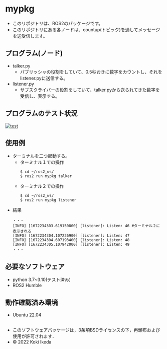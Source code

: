 # mypkg
* このリポジトリは、ROS2のパッケージです。
* このリポジトリにある各ノードは、countup(トピック)を通してメッセージを送受信します。

## プログラム(ノード)
* talker.py
  * パブリッシャの役割をしていて、0.5秒おきに数字をカウントし、それをlistener.pyに送信する。
* listener.py
  * サブスクライバーの役割をしていて、talker.pyから送られてきた数字を受信し、表示する。

## プログラムのテスト状況
[![test](https://github.com/tripleK0360/mypkg/actions/workflows/test.yml/badge.svg)](https://github.com/tripleK0360/mypkg/actions/workflows/test.yml)

## 使用例
* ターミナルを二つ起動する。
  * ターミナル１での操作
    ```
    $ cd ~/ros2_ws/
    $ ros2 run mypkg talker
    ```
  * ターミナル２での操作
    ```
    $ cd ~/ros2_ws/
    $ ros2 run mypkg listener
    ```
* 結果
    ```
    ・・・
    [INFO] [1672234303.619150800] [listener]: Listen: 46 #ターミナル２に表示される
    [INFO] [1672234304.107226900] [listener]: Listen: 47
    [INFO] [1672234304.607193400] [listener]: Listen: 48
    [INFO] [1672234305.107942000] [listener]: Listen: 49
    ・・・
    ```
## 必要なソフトウェア
* python 3.7~3.10(テスト済み)
* ROS2 Humble

## 動作確認済み環境
* Ubuntu 22.04

##
* このソフトウェアパッケージは，3条項BSDライセンスの下，再頒布および使用が許可されます．
* © 2022 Koki Ikeda
